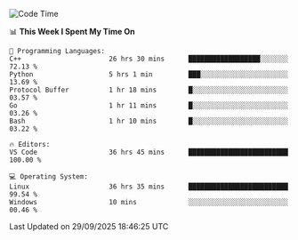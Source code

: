 
<!--START_SECTION:waka-->
![Code Time](http://img.shields.io/badge/Code%20Time-3%2C882%20hrs%208%20mins-blue)

📊 **This Week I Spent My Time On** 

```text
💬 Programming Languages: 
C++                      26 hrs 30 mins      ██████████████████░░░░░░░   72.13 % 
Python                   5 hrs 1 min         ███░░░░░░░░░░░░░░░░░░░░░░   13.69 % 
Protocol Buffer          1 hr 18 mins        █░░░░░░░░░░░░░░░░░░░░░░░░   03.57 % 
Go                       1 hr 11 mins        █░░░░░░░░░░░░░░░░░░░░░░░░   03.26 % 
Bash                     1 hr 10 mins        █░░░░░░░░░░░░░░░░░░░░░░░░   03.22 % 

🔥 Editors: 
VS Code                  36 hrs 45 mins      █████████████████████████   100.00 % 

💻 Operating System: 
Linux                    36 hrs 35 mins      █████████████████████████   99.54 % 
Windows                  10 mins             ░░░░░░░░░░░░░░░░░░░░░░░░░   00.46 % 
```


 Last Updated on 29/09/2025 18:46:25 UTC
<!--END_SECTION:waka-->

